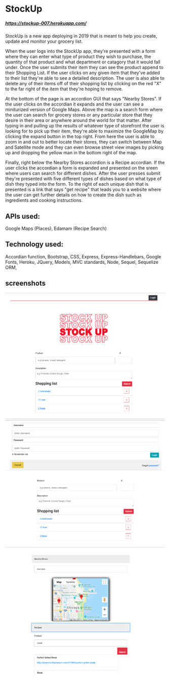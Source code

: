 
# StockUp
##### https://stockup-007.herokuapp.com/

StockUp is a new app deploying in 2019 that is meant to help you create, update and monitor your grocery list.

When the user logs into the StockUp app, they're presented with a form where they can enter what type of product they wish to purchase, the quantity of that product and what department or catagory that it would fall under. Once the user submits their item they can see the product append to their Shopping List. If the user clicks on any given item that they've added to their list they're able to see a detailed description. The user is also able to delete any of their items off of their shopping list by clicking on the red "X" to the far right of the item that they're hoping to remove. 

At the bottom of the page is an accordion GUI that says "Nearby Stores". If the user clicks on the accordian it expands and the user can see a miniturized version of Google Maps. Above the map is a search form where the user can search for grocery stores or any particular store that they desire in their area or anywhere around the world for that matter. After typing in and pulling up the results of whatever type of storefront the user is looking for to pick up their item, they're able to maximize the GoogleMap by clicking the expand button in the top right. From here the user is able to zoom in and out to better locate their stores, they can switch between Map and Satellite mode and they can even browse street view images by picking up and dropping the yellow man in the bottom right of the map.

Finally, right below the Nearby Stores accordion is a Recipe accordian. If the user clicks the accordian a form is expanded and presented on the sreen where users can search for different dishes. After the user presses submit they're presented with five different types of dishes based on what type of dish they typed into the form. To the right of each unique dish that is presented is a link that says "get recipe" that leads you to a website where the user can get further details on how to create the dish such as ingredients and cooking instructions.


## APIs used:

Google Maps (Places),
Edamam (Recipe Search)

## Technology used:

Accordian function,
Bootstrap,
CSS,
Express,
Express-Handlebars,
Google Fonts,
Heroku,
JQuery,
Models,
MVC standards,
Node,
Sequel,
Sequelize ORM,

## screenshots 

![](public/img/stockup1.png)    
![](public/img/stockup2.png)  
![](public/img/stockup3.png)  

